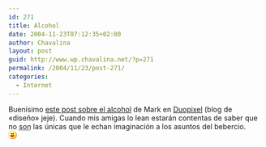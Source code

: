 ```yaml
---
id: 271
title: Alcohol
date: 2004-11-23T07:12:35+02:00
author: Chavalina
layout: post
guid: http://www.wp.chavalina.net/?p=271
permalink: /2004/11/23/post-271/
categories:
  - Internet
---
```

Buenísimo <a href="http://blog.duopixel.com/archives/000169.html" target="_blank">este post sobre el alcohol</a> de Mark en <a href="http://blog.duopixel.com" target="_blank">Duopixel</a> (blog de «dise&ntilde;o» jeje). Cuando mis amigas lo lean estarán contentas de saber que no <acronym title="somos, lo reconozco...">son</acronym> las &uacute;nicas que le echan imaginación a los asuntos del bebercio.  
![emo](/imagenes/emoticonos/risa.gif)